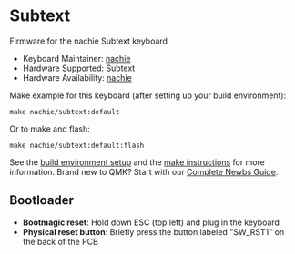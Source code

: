 # Subtext

Firmware for the nachie Subtext keyboard

* Keyboard Maintainer: [nachie](https://github.com/nachie)
* Hardware Supported: Subtext
* Hardware Availability: [nachie](https://littlecraftery.com/products/subtext)

Make example for this keyboard (after setting up your build environment):

    make nachie/subtext:default

Or to make and flash:

    make nachie/subtext:default:flash


See the [build environment setup](https://docs.qmk.fm/#/getting_started_build_tools) and the [make instructions](https://docs.qmk.fm/#/getting_started_make_guide) for more information. Brand new to QMK? Start with our [Complete Newbs Guide](https://docs.qmk.fm/#/newbs).

## Bootloader

* **Bootmagic reset**: Hold down ESC (top left) and plug in the keyboard
* **Physical reset button**: Briefly press the button labeled "SW_RST1" on the back of the PCB
